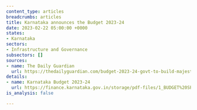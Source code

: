 ```yaml
---
content_type: articles
breadcrumbs: articles
title: Karnataka announces the Budget 2023-24
date: 2023-02-22 05:00:00 +0000
states:
- Karnataka
sectors:
- Infrastructure and Governance
subsectors: []
sources:
- name: The Daily Guardian
  url: https://thedailyguardian.com/budget-2023-24-govt-to-build-majestic-ram-temple-ivf-clinic/
details:
- name: Karnataka Budget 2023-24
  url: https://finance.karnataka.gov.in/storage/pdf-files/1_BUDGET%20SPEECH(Eng).pdf
is_analysis: false

---
```

